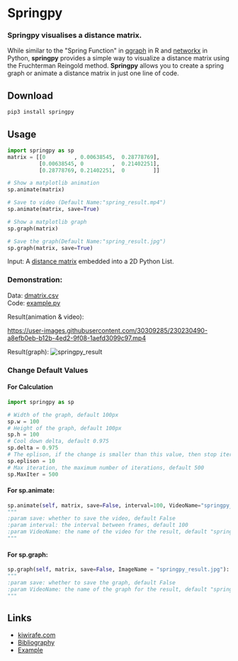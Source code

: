 ﻿# Springpy

### Springpy visualises a distance matrix.
While similar to the "Spring Function" in [qgraph](https://github.com/SachaEpskamp/qgraph) in R and [networkx](https://networkx.org/) in Python, **springpy** provides a simple way to visualize a distance matrix using the Fruchterman Reingold method. **Springpy** allows you to create a spring graph or animate a distance matrix in just one line of code.

## Download
```sh
pip3 install springpy
```

## Usage
```py
import springpy as sp
matrix = [[0         , 0.00638545,  0.28778769],
          [0.00638545, 0         ,  0.21402251],
          [0.28778769, 0.21402251,  0         ]]

# Show a matplotlib animation
sp.animate(matrix)

# Save to video (Default Name:"spring_result.mp4")
sp.animate(matrix, save=True)

# Show a matplotlib graph
sp.graph(matrix)

# Save the graph(Default Name:"spring_result.jpg")
sp.graph(matrix, save=True)
```
Input: A [distance matrix](https://www.wikipedia.org/wiki/Distance_matrix) embedded into a 2D Python List.

### Demonstration:
Data: [dmatrix.csv](https://github.com/kiwirafe/springpy/blob/main/example/dmatrix.csv)  
Code: [example.py](https://github.com/kiwirafe/springpy/blob/main/example/example.py)

Result(animation & video):

https://user-images.githubusercontent.com/30309285/230230490-a8efb0eb-b12b-4ed2-9f08-1aefd3099c97.mp4

Result(graph):
![springpy_result](https://user-images.githubusercontent.com/30309285/233753442-ec1ed362-64dd-4dd4-a9ea-7c59c5f7c27d.jpg)

### Change Default Values
#### For Calculation
```py
import springpy as sp

# Width of the graph, default 100px
sp.w = 100
# Height of the graph, default 100px
sp.h = 100
# Cool down delta, default 0.975
sp.delta = 0.975
# The eplison, if the change is smaller than this value, then stop iterating, default 5
sp.eplison = 10
# Max iteration, the maximum number of iterations, default 500
sp.MaxIter = 500
```

#### For sp.animate:
```py
sp.animate(self, matrix, save=False, interval=100, VideoName="springpy_result.mp4"):
"""
:param save: whether to save the video, default False
:param interval: the interval between frames, default 100
:param VideoName: the name of the video for the result, default "springpy_result.gif". Note that this name must include the suffix(ie .gif)
""" 
```

#### For sp.graph:
```py
sp.graph(self, matrix, save=False, ImageName = "springpy_result.jpg"):
"""
:param save: whether to save the graph, default False
:param VideoName: the name of the graph for the result, default "springpy_result.jpg". Note that this name must include the suffix(ie .jpg or .png)
""" 
```

## Links
- [kiwirafe.com](kiwirafe.com)
- [Bibliography](https://github.com/kiwirafe/springpy/blob/main/Bib.md)
- [Example](https://github.com/kiwirafe/springpy/tree/main/example)